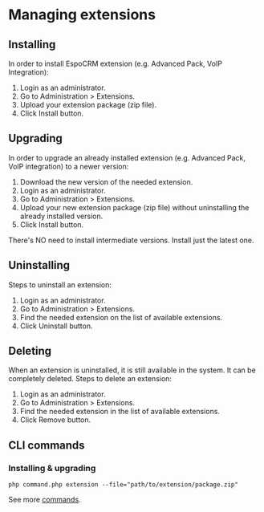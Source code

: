 # Managing extensions

## Installing

In order to install EspoCRM extension (e.g. Advanced Pack, VoIP Integration):

1. Login as an administrator.
2. Go to Administration > Extensions.
3. Upload your extension package (zip file).
4. Click Install button.


## Upgrading

In order to upgrade an already installed extension (e.g. Advanced Pack, VoIP integration) to a newer version:

1. Download the new version of the needed extension.
2. Login as an administrator.
3. Go to Administration > Extensions.
4. Upload your new extension package (zip file) without uninstalling the already installed version.
5. Click Install button.

There's NO need to install intermediate versions. Install just the latest one.

## Uninstalling

Steps to uninstall an extension:

1. Login as an administrator.
2. Go to Administration > Extensions.
3. Find the needed extension on the list of available extensions.
4. Click Uninstall button.


## Deleting

When an extension is uninstalled, it is still available in the system. It can be completely deleted. Steps to delete an extension:

1. Login as an administrator.
2. Go to Administration > Extensions.
3. Find the needed extension in the list of available extensions.
4. Click Remove button.

## CLI commands

### Installing & upgrading

```
php command.php extension --file="path/to/extension/package.zip"
```

See more [commands](commands.md#extension).
